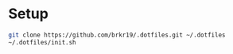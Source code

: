 # Setup
```bash
git clone https://github.com/brkr19/.dotfiles.git ~/.dotfiles
~/.dotfiles/init.sh
```
